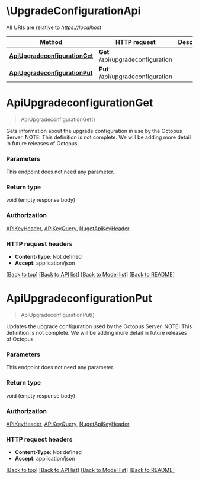 # \UpgradeConfigurationApi

All URIs are relative to *https://localhost*

Method | HTTP request | Description
------------- | ------------- | -------------
[**ApiUpgradeconfigurationGet**](UpgradeConfigurationApi.md#ApiUpgradeconfigurationGet) | **Get** /api/upgradeconfiguration | 
[**ApiUpgradeconfigurationPut**](UpgradeConfigurationApi.md#ApiUpgradeconfigurationPut) | **Put** /api/upgradeconfiguration | 


# **ApiUpgradeconfigurationGet**
> ApiUpgradeconfigurationGet()



Gets information about the upgrade configuration in use by the Octopus Server.  NOTE: This definition is not complete. We will be adding more detail in future releases of Octopus.


### Parameters
This endpoint does not need any parameter.

### Return type

void (empty response body)

### Authorization

[APIKeyHeader](../README.md#APIKeyHeader), [APIKeyQuery](../README.md#APIKeyQuery), [NugetApiKeyHeader](../README.md#NugetApiKeyHeader)

### HTTP request headers

 - **Content-Type**: Not defined
 - **Accept**: application/json

[[Back to top]](#) [[Back to API list]](../README.md#documentation-for-api-endpoints) [[Back to Model list]](../README.md#documentation-for-models) [[Back to README]](../README.md)

# **ApiUpgradeconfigurationPut**
> ApiUpgradeconfigurationPut()



Updates the upgrade configuration used by the Octopus Server.  NOTE: This definition is not complete. We will be adding more detail in future releases of Octopus.


### Parameters
This endpoint does not need any parameter.

### Return type

void (empty response body)

### Authorization

[APIKeyHeader](../README.md#APIKeyHeader), [APIKeyQuery](../README.md#APIKeyQuery), [NugetApiKeyHeader](../README.md#NugetApiKeyHeader)

### HTTP request headers

 - **Content-Type**: Not defined
 - **Accept**: application/json

[[Back to top]](#) [[Back to API list]](../README.md#documentation-for-api-endpoints) [[Back to Model list]](../README.md#documentation-for-models) [[Back to README]](../README.md)

